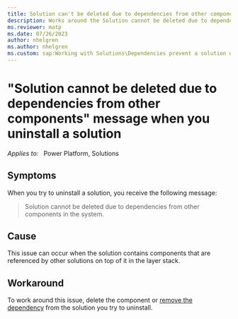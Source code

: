 ```yaml
---
title: Solution can't be deleted due to dependencies from other components 
description: Works around the Solution cannot be deleted due to dependencies from other components in the system message that occurs when you uninstall a solution.
ms.reviewer: matp
ms.date: 07/26/2023
author: nhelgren
ms.author: nhelgren
ms.custom: sap:Working with Solutions\Dependencies prevent a solution uninstall
---
```

# "Solution cannot be deleted due to dependencies from other components" message when you uninstall a solution

_Applies to:_ &nbsp; Power Platform, Solutions

## Symptoms

When you try to uninstall a solution, you receive the following message:

> Solution cannot be deleted due to dependencies from other components in the system.

## Cause

This issue can occur when the solution contains components that are referenced by other solutions on top of it in the layer stack.

## Workaround

To work around this issue, delete the component or [remove the dependency](/power-platform/alm/removing-dependencies) from the solution you try to uninstall.
